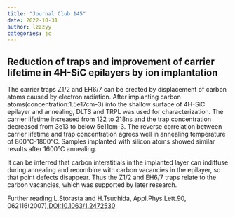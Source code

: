 ```yaml
---
title: "Journal Club 145"
date: 2022-10-31
author: lzzzyy
categories: jc
---
```


## Reduction of traps and improvement of carrier lifetime in 4H-SiC epilayers by ion implantation ##

The carrier traps Z1/2 and EH6/7 can be created by displacement of carbon atoms caused by electron radiation. After implanting carbon atoms(concentration:1.5e17cm-3) into the shallow surface of 4H-SiC epilayer and annealing, DLTS and TRPL was used for characterization. The carrier lifetime increased from 122 to 218ns and the trap concentration decreased from 3e13 to below 5e11cm-3. The reverse correlation between carrier lifetime and trap concentration agrees well in annealing temperature of 800°C-1800°C. Samples implanted with silicon atoms showed similar results after 1600°C annealing.

It can be inferred that carbon interstitials in the implanted layer can indiffuse during annealing and recombine with carbon vacancies in the epilayer, so that point defects disappear. Thus the Z1/2 and EH6/7 traps relate to the carbon vacancies, which was supported by later research.

Further reading:L.Storasta and H.Tsuchida, Appl.Phys.Lett.90, 062116(2007),[DOI:10.1063/1.2472530](https://doi.org/10.1063/1.2472530)